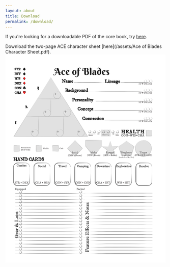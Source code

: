 ```yaml
---
layout: about
title: Download
permalink: /download/
---
```


If you're looking for a downloadable PDF of the core book, try [here](https://www.drivethrurpg.com/product/467201/Ace-of-Blades?affiliate_id=288729).

Download the two-page ACE character sheet [here](/assets/Ace of Blades Character Sheet.pdf).
![character sheet front](/assets/images/character_sheet.png)

